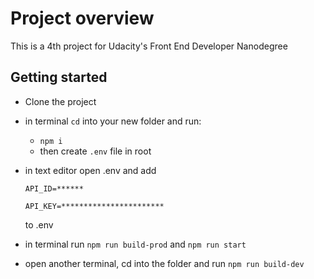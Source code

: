 # Project overview

This is a 4th project for Udacity's Front End Developer Nanodegree

## Getting started

- Clone the project

- in terminal `cd` into your new folder and run:
  - `npm i`
  - then create `.env` file in root
- in text editor open .env and add

  `API_ID=******`
  
  `API_KEY=***********************`
  
  to .env
- in terminal run `npm run build-prod` and `npm run start`
- open another terminal, cd into the folder and run `npm run build-dev`
